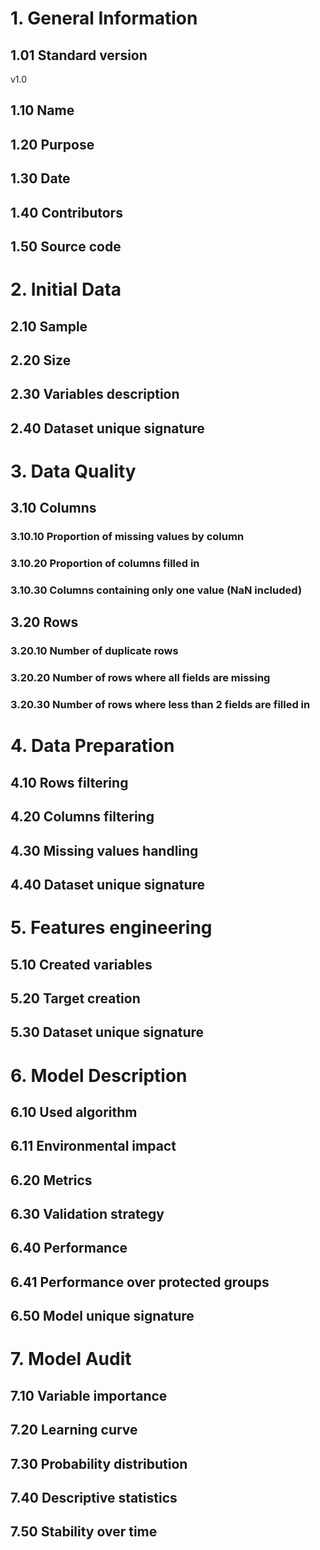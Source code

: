 # 1. General Information
## 1.01 Standard version
v1.0
## 1.10 Name
## 1.20 Purpose
## 1.30 Date
## 1.40 Contributors
## 1.50 Source code

# 2. Initial Data 
## 2.10 Sample
## 2.20 Size
## 2.30 Variables description
## 2.40 Dataset unique signature

# 3. Data Quality 
## 3.10 Columns
### 3.10.10 Proportion of missing values by column
### 3.10.20 Proportion of columns filled in
### 3.10.30 Columns containing only one value (NaN included)
## 3.20 Rows
### 3.20.10 Number of duplicate rows
### 3.20.20 Number of rows where all fields are missing
### 3.20.30 Number of rows where less than 2 fields are filled in

# 4. Data Preparation
## 4.10 Rows filtering
## 4.20 Columns filtering
## 4.30 Missing values handling
## 4.40 Dataset unique signature

# 5. Features engineering
## 5.10 Created variables
## 5.20 Target creation
## 5.30 Dataset unique signature

# 6. Model Description
## 6.10 Used algorithm
## 6.11 Environmental impact
## 6.20 Metrics
## 6.30 Validation strategy
## 6.40 Performance
## 6.41 Performance over protected groups
## 6.50 Model unique signature

# 7. Model Audit
## 7.10 Variable importance
## 7.20 Learning curve
## 7.30 Probability distribution
## 7.40 Descriptive statistics
## 7.50 Stability over time
